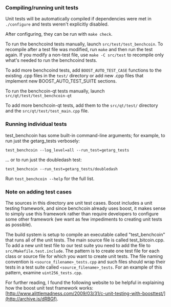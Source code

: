 ### Compiling/running unit tests

Unit tests will be automatically compiled if dependencies were met in `./configure`
and tests weren't explicitly disabled.

After configuring, they can be run with `make check`.

To run the benchcoind tests manually, launch `src/test/test_benchcoin`. To recompile
after a test file was modified, run `make` and then run the test again. If you
modify a non-test file, use `make -C src/test` to recompile only what's needed
to run the benchcoind tests.

To add more benchcoind tests, add `BOOST_AUTO_TEST_CASE` functions to the existing
.cpp files in the `test/` directory or add new .cpp files that
implement new BOOST_AUTO_TEST_SUITE sections.

To run the benchcoin-qt tests manually, launch `src/qt/test/test_benchcoin-qt`

To add more benchcoin-qt tests, add them to the `src/qt/test/` directory and
the `src/qt/test/test_main.cpp` file.

### Running individual tests

test_benchcoin has some built-in command-line arguments; for
example, to run just the getarg_tests verbosely:

    test_benchcoin --log_level=all --run_test=getarg_tests

... or to run just the doubledash test:

    test_benchcoin --run_test=getarg_tests/doubledash

Run `test_benchcoin --help` for the full list.

### Note on adding test cases

The sources in this directory are unit test cases.  Boost includes a
unit testing framework, and since benchcoin already uses boost, it makes
sense to simply use this framework rather than require developers to
configure some other framework (we want as few impediments to creating
unit tests as possible).

The build system is setup to compile an executable called "test_benchcoin"
that runs all of the unit tests.  The main source file is called
test_bitcoin.cpp. To add a new unit test file to our test suite you need
to add the file to `src/Makefile.test.include`. The pattern is to create
one test file for each class or source file for which you want to create
unit tests.  The file naming convention is `<source_filename>_tests.cpp`
and such files should wrap their tests in a test suite
called `<source_filename>_tests`. For an example of this pattern,
examine `uint256_tests.cpp`.

For further reading, I found the following website to be helpful in
explaining how the boost unit test framework works:
[http://www.alittlemadness.com/2009/03/31/c-unit-testing-with-boosttest/](http://archive.is/dRBGf).
